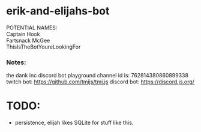 # erik-and-elijahs-bot

POTENTIAL NAMES:  
Captain Hook  
Fartsnack McGee  
ThisIsTheBotYoureLookingFor

### Notes:

the dank inc discord bot playground channel id is: 762814380860899338
twitch bot: https://github.com/tmijs/tmi.js
discord bot: https://discord.js.org/

# TODO:

- persistence, elijah likes SQLite for stuff like this.
